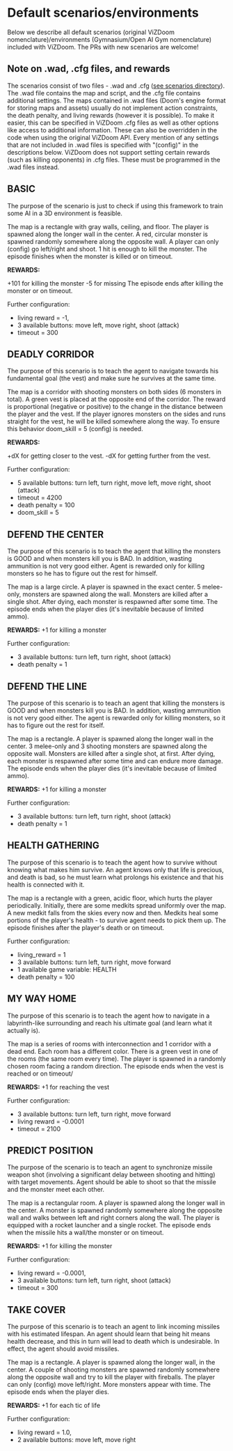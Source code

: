 # Default scenarios/environments

Below we describe all default scenarios (original ViZDoom nomenclature)/environments (Gymnasium/Open AI Gym nomenclature) included with ViZDoom. The PRs with new scenarios are welcome!


## Note on .wad, .cfg files, and rewards

The scenarios consist of two files - .wad and .cfg ([see scenarios directory](https://github.com/Farama-Foundation/ViZDoom/tree/master/scenarios)). The .wad file contains the map and script, and the .cfg file contains additional settings. The maps contained in .wad files (Doom's engine format for storing maps and assets) usually do not implement action constraints, the death penalty, and living rewards (however it is possible). To make it easier, this can be specified in ViZDoom .cfg files as well as other options like access to additional information. These can also be overridden in the code when using the original ViZDoom API. Every mention of any settings that are not included in .wad files is specified with "(config)" in the descriptions below. ViZDoom does not support setting certain rewards (such as killing opponents) in .cfg files. These must be programmed in the .wad files instead.


## BASIC
The purpose of the scenario is just to check if using this
framework to train some AI in a 3D environment is feasible.

The map is a rectangle with gray walls, ceiling, and floor.
The player is spawned along the longer wall in the center.
A red, circular monster is spawned randomly somewhere along
the opposite wall. A player can only (config) go left/right
and shoot. 1 hit is enough to kill the monster. The episode
finishes when the monster is killed or on timeout.

__REWARDS:__

+101 for killing the monster
-5 for missing
The episode ends after killing the monster or on timeout.

Further configuration:
* living reward = -1,
* 3 available buttons: move left, move right, shoot (attack)
* timeout = 300

## DEADLY CORRIDOR
The purpose of this scenario is to teach the agent to navigate towards
his fundamental goal (the vest) and make sure he survives at the
same time.

The map is a corridor with shooting monsters on both sides (6 monsters
in total). A green vest is placed at the opposite end of the corridor.
The reward is proportional (negative or positive) to the change in the
distance between the player and the vest. If the player ignores monsters
on the sides and runs straight for the vest, he will be killed somewhere
along the way. To ensure this behavior doom_skill = 5 (config) is
needed.

__REWARDS:__

+dX for getting closer to the vest.
-dX for getting further from the vest.

Further configuration:
* 5 available buttons: turn left, turn right, move left, move right, shoot (attack)
* timeout = 4200
* death penalty = 100
* doom_skill = 5


## DEFEND THE CENTER
The purpose of this scenario is to teach the agent that killing the
monsters is GOOD and when monsters kill you is BAD. In addition,
wasting ammunition is not very good either. Agent is rewarded only
for killing monsters so he has to figure out the rest for himself.

The map is a large circle. A player is spawned in the exact center.
5 melee-only, monsters are spawned along the wall. Monsters are
killed after a single shot. After dying, each monster is respawned
after some time. The episode ends when the player dies (it's inevitable
because of limited ammo).

__REWARDS:__
+1 for killing a monster

Further configuration:
* 3 available buttons: turn left, turn right, shoot (attack)
* death penalty = 1

## DEFEND THE LINE
The purpose of this scenario is to teach an agent that killing the
monsters is GOOD and when monsters kill you is BAD. In addition,
wasting ammunition is not very good either. The agent is rewarded only
for killing monsters, so it has to figure out the rest for itself.

The map is a rectangle. A player is spawned along the longer wall in the
center. 3 melee-only and 3 shooting monsters are spawned along the
opposite wall. Monsters are killed after a single shot, at first.
After dying, each monster is respawned after some time and can endure
more damage. The episode ends when the player dies (it's inevitable
because of limited ammo).

__REWARDS:__
+1 for killing a monster

Further configuration:
* 3 available buttons: turn left, turn right, shoot (attack)
* death penalty = 1

## HEALTH GATHERING
The purpose of this scenario is to teach the agent how to survive
without knowing what makes him survive. An agent knows only that life
is precious, and death is bad, so he must learn what prolongs his
existence and that his health is connected with it.

The map is a rectangle with a green, acidic floor, which hurts the player
periodically. Initially, there are some medkits spread uniformly
over the map. A new medkit falls from the skies every now and then.
Medkits heal some portions of the player's health - to survive agent
needs to pick them up. The episode finishes after the player's death or
on timeout.


Further configuration:
* living_reward = 1
* 3 available buttons: turn left, turn right, move forward
* 1 available game variable: HEALTH
* death penalty = 100

## MY WAY HOME
The purpose of this scenario is to teach the agent how to navigate
in a labyrinth-like surrounding and reach his ultimate goal
(and learn what it actually is).

The map is a series of rooms with interconnection and 1 corridor
with a dead end. Each room has a different color. There is a
green vest in one of the rooms (the same room every time).
The player is spawned in a randomly chosen room facing a random
direction. The episode ends when the vest is reached or on timeout/

__REWARDS:__
+1 for reaching the vest

Further configuration:
* 3 available buttons: turn left, turn right, move forward
* living reward = -0.0001
* timeout = 2100

## PREDICT POSITION
The purpose of the scenario is to teach an agent to synchronize
missile weapon shot (involving a significant delay between
shooting and hitting) with target movements. Agent should be
able to shoot so that the missile and the monster meet each other.

The map is a rectangular room. A player is spawned along the longer
wall in the center. A monster is spawned randomly somewhere
along the opposite wall and walks between left and right corners
along the wall. The player is equipped with a rocket launcher and
a single rocket. The episode ends when the missile hits a wall/the monster
or on timeout.

__REWARDS:__
+1 for killing the monster

Further configuration:
* living reward = -0.0001,
* 3 available buttons: turn left, turn right, shoot (attack)
* timeout = 300

## TAKE COVER
The purpose of this scenario is to teach an agent to link incoming
missiles with his estimated lifespan. An agent should learn that
being hit means health decrease, and this in turn will lead to
death which is undesirable. In effect, the agent should avoid
missiles.

The map is a rectangle. A player is spawned along the longer wall,
in the center. A couple of shooting monsters are spawned
randomly somewhere along the opposite wall and try to kill
the player with fireballs. The player can only (config) move
left/right. More monsters appear with time. The episode ends when
the player dies.

__REWARDS:__
+1 for each tic of life

Further configuration:
* living reward = 1.0,
* 2 available buttons: move left, move right
